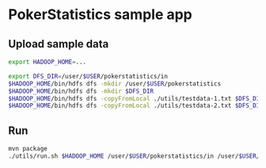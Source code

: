 # PokerStatistics sample app

## Upload sample data

```bash
export HADOOP_HOME=...

export DFS_DIR=/user/$USER/pokerstatistics/in
$HADOOP_HOME/bin/hdfs dfs -mkdir /user/$USER/pokerstatistics 
$HADOOP_HOME/bin/hdfs dfs -mkdir $DFS_DIR
$HADOOP_HOME/bin/hdfs dfs -copyFromLocal ./utils/testdata-1.txt $DFS_DIR
$HADOOP_HOME/bin/hdfs dfs -copyFromLocal ./utils/testdata-2.txt $DFS_DIR
```

## Run
```bash
mvn package
./utils/run.sh $HADOOP_HOME /user/$USER/pokerstatistics/in /user/$USER/pokerstatistics/out

```
